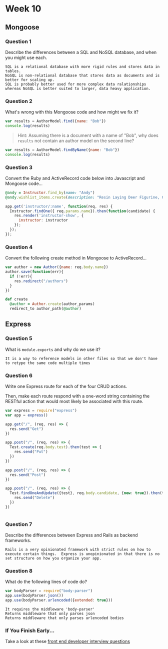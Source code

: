 # Week 10

## Mongoose

### Question 1

Describe the differences between a SQL and NoSQL database, and when you might use each.

```text
SQL is a relational database with more rigid rules and stores data in tables.
NoSQL is non-relational database that stores data as documents and is better for scaling up.
SQL is probably better used for more complex data ralationships whereas NoSQL is better suited to larger, data heavy application.
```

### Question 2

What's wrong with this Mongoose code and how might we fix it?

```js
var results = AuthorModel.find({name: "Bob"})
console.log(results)
```

> Hint: Assuming there is a document with a name of "Bob", why does `results` not contain an author model on the second line?

```js
var results = AuthorModel.findByName({name: "Bob"})
console.log(results)
```

### Question 3

Convert the Ruby and ActiveRecord code below into Javascript and Mongoose code...

```rb
@andy = Instructor.find_by(name: "Andy")
@andy.wishlist_items.create(description: "Resin Laying Deer Figurine, Gold")
```

```js
app.get('instructor/:name', function(req, res) {
  Instructor.findOne({ req.params.name}).then(function(candidate) {
    res.render('instructor-show', {
      instructor: instructor
    });
  });
});
```

### Question 4

Convert the following create method in Mongoose to ActiveRecord...

```js
var author = new Author({name: req.body.name})
author.save(function(err){
  if (!err){
    res.redirect("/authors")
  }
})
```

```rb
def create
  @author = Author.create(author_params)
  redirect_to author_path(@author)
```

## Express

### Question 5

What is `module.exports` and why do we use it?

```text
It is a way to reference models in other files so that we don't have to retype the same code multiple times
```

### Question 6

Write one Express route for each of the four CRUD actions.

Then, make each route respond with a one-word string containing the RESTful action that would most likely be associated with this route.

```js
var express = require("express")
var app = express()

app.get("/", (req, res) => {
  res.send("Get")
})

app.post("/", (req, res) => {
  Test.create(req.body.test).then(test => {
    res.send("Put")
  })
})

app.post("/", (req, res) => {
  res.send("Post")
})

app.post("/", (req, res) => {
  Test.findOneAndUpdate({test}, req.body.candidate, {new: true}).then(test {
    res.send("Delete")
  })
})



```

### Question 7

Describe the differences between Express and Rails as backend frameworks.

```text
Rails is a very opinionated framework with strict rules on how to execute certain things.  Express is unopinionated in that there is no set structure on how you organize your app.
```

### Question 8

What do the following lines of code do?

```js
var bodyParser = require("body-parser")
app.use(bodyParser.json())
app.use(bodyParser.urlencoded({extended: true}))
```

```text
It requires the middleware 'body-parser'
Returns middleware that only parses json
Returns middleware that only parses urlencoded bodies

```

### If You Finish Early...

Take a look at these [front end developer interview questions](https://github.com/h5bp/Front-end-Developer-Interview-Questions/blob/master/README.md)
